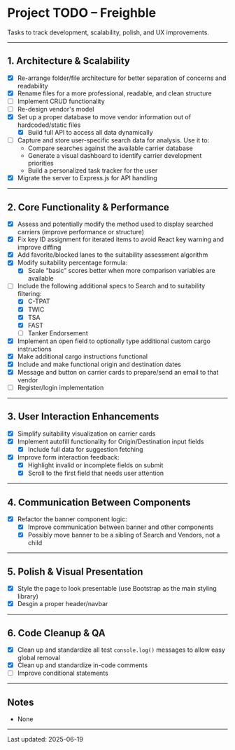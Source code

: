 # Project TODO – Freighble

Tasks to track development, scalability, polish, and UX improvements.

---

## 1. Architecture & Scalability

-   [x] Re-arrange folder/file architecture for better separation of concerns and readability
-   [x] Rename files for a more professional, readable, and clean structure
-   [ ] Implement CRUD functionality
-   [ ] Re-design vendor's model
-   [x] Set up a proper database to move vendor information out of hardcoded/static files
    -   [x] Build full API to access all data dynamically
-   [ ] Capture and store user-specific search data for analysis. Use it to:
    -   Compare searches against the available carrier database
    -   Generate a visual dashboard to identify carrier development priorities
    -   Build a personalized task tracker for the user
-   [x] Migrate the server to Express.js for API handling

---

## 2. Core Functionality & Performance

-   [x] Assess and potentially modify the method used to display searched carriers (improve performance or structure)
-   [x] Fix key ID assignment for iterated items to avoid React key warning and improve diffing
-   [x] Add favorite/blocked lanes to the suitability assessment algorithm
-   [x] Modify suitability percentage formula:
    -   [x] Scale “basic” scores better when more comparison variables are available
-   [ ] Include the following additional specs to Search and to suitability filtering:
    -   [x] C-TPAT
    -   [x] TWIC
    -   [x] TSA
    -   [x] FAST
    -   [ ] Tanker Endorsement
-   [x] Implement an open field to optionally type additional custom cargo instructions
-   [x] Make additional cargo instructions functional
-   [x] Include and make functional origin and destination dates
-   [x] Message and button on carrier cards to prepare/send an email to that vendor
-   [ ] Register/login implementation

---

## 3. User Interaction Enhancements

-   [x] Simplify suitability visualization on carrier cards
-   [x] Implement autofill functionality for Origin/Destination input fields
    -   [x] Include full data for suggestion fetching
-   [x] Improve form interaction feedback:
    -   [x] Highlight invalid or incomplete fields on submit
    -   [x] Scroll to the first field that needs user attention

---

## 4. Communication Between Components

-   [x] Refactor the banner component logic:
    -   [x] Improve communication between banner and other components
    -   [x] Possibly move banner to be a sibling of Search and Vendors, not a child

---

## 5. Polish & Visual Presentation

-   [x] Style the page to look presentable (use Bootstrap as the main styling library)
-   [x] Desgin a proper header/navbar

---

## 6. Code Cleanup & QA

-   [x] Clean up and standardize all test `console.log()` messages to allow easy global removal
-   [x] Clean up and standardize in-code comments
-   [ ] Improve conditional statements

---

## Notes

-   None

---

Last updated: 2025-06-19
